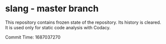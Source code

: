 # slang - master branch

This repository contains frozen state of the repository.
Its history is cleared. It is used only for static code
analysis with Codacy.

Commit Time: 1687037270